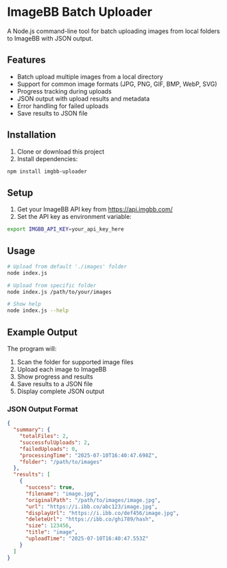 # ImageBB Batch Uploader

A Node.js command-line tool for batch uploading images from local folders to ImageBB with JSON output.

## Features

- Batch upload multiple images from a local directory
- Support for common image formats (JPG, PNG, GIF, BMP, WebP, SVG)
- Progress tracking during uploads
- JSON output with upload results and metadata
- Error handling for failed uploads
- Save results to JSON file

## Installation

1. Clone or download this project
2. Install dependencies:
```bash
npm install imgbb-uploader
```

## Setup

1. Get your ImageBB API key from https://api.imgbb.com/
2. Set the API key as environment variable:
```bash
export IMGBB_API_KEY=your_api_key_here
```

## Usage

```bash
# Upload from default './images' folder
node index.js

# Upload from specific folder
node index.js /path/to/your/images

# Show help
node index.js --help
```

## Example Output

The program will:
1. Scan the folder for supported image files
2. Upload each image to ImageBB
3. Show progress and results
4. Save results to a JSON file
5. Display complete JSON output

### JSON Output Format

```json
{
  "summary": {
    "totalFiles": 2,
    "successfulUploads": 2,
    "failedUploads": 0,
    "processingTime": "2025-07-10T16:40:47.698Z",
    "folder": "/path/to/images"
  },
  "results": [
    {
      "success": true,
      "filename": "image.jpg",
      "originalPath": "/path/to/images/image.jpg",
      "url": "https://i.ibb.co/abc123/image.jpg",
      "displayUrl": "https://i.ibb.co/def456/image.jpg",
      "deleteUrl": "https://ibb.co/ghi789/hash",
      "size": 123456,
      "title": "image",
      "uploadTime": "2025-07-10T16:40:47.553Z"
    }
  ]
}
```

